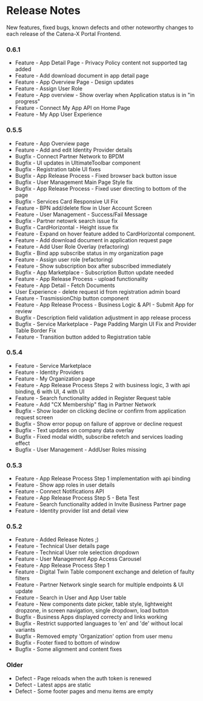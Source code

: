 # Release Notes

New features, fixed bugs, known defects and other noteworthy changes to each release of the Catena-X Portal Frontend.


### 0.6.1
* Feature - App Detail Page - Privacy Policy content not supported tag added
* Feature - Add download document in app detail page
* Feature - App Overview Page - Design updates
* Feature - Assign User Role
* Feature - App overview - Show overlay when Application status is in "in progress"
* Feature - Connect My App API on Home Page
* Feature - My App User Experience

### 0.5.5

* Feature - App Overview page
* Feature - Add and edit Identity Provider details
* Bugfix - Connect Partner Network to BPDM
* Bugfix - UI updates in UltimateToolbar component
* Bugfix - Registration table UI fixes
* Bugfix - App Release Process - Fixed browser back button issue
* Bugfix - User Management Main Page Style fix
* Bugfix - App Release Process - Fixed user directing to bottom of the page
* Bugfix - Services Card Responsive UI Fix
* Feature - BPN add/delete flow in User Account Screen
* Feature - User Management - Success/Fail Message
* Bugfix - Partner netowrk search issue fix
* Bugfix - CardHorizontal - Height issue fix
* Feature - Expand on hover feature added to  CardHorizontal component.
* Feature - Add download document in application request page
* Feature - Add User Role Overlay (refactoring)
* Bugfix - Bind app subscribe status in my organization page
* Feature - Assign user role (refactoring)
* Feature - Show subscription box after subscribed immediately
* Bugfix - App Marketplace - Subscription Button update needed
* Feature - App Release Process - upload functionality
* Feature - App Detail - Fetch Documents
* User Experience - delete request id from registration admin board
* Feature - TrasmissionChip button component
* Feature - App Release Process - Business Logic & API - Submit App for review
* Bugfix - Description field validation adjustment in app release process
* Bugfix - Service Marketplace - Page Padding Margin UI Fix and Provider Table Border Fix 
* Feature - Transition button added to Registration table



### 0.5.4

* Feature - Service Marketplace
* Feature - Identity Providers
* Feature - My Organization page
* Feature - App Release Process Steps 2 with business logic, 3 with api binding, 6 with UI, 4 with UI
* Feature - Search functionality added in Register Request table
* Feature - Add "CX Membership" flag in Partner Network
* Bugfix - Show loader on clicking decline or confirm from application request screen
* Bugfix - Show error popup on failure of approve or decline request
* Bugfix - Text updates on company data overlay
* Bugfix - Fixed modal width, subscribe refetch and services loading effect
* Bugfix - User Management - AddUser Roles missing


### 0.5.3

* Feature - App Release Process Step 1 implementation with api binding
* Feature - Show app roles in user details
* Feature - Connect Notifications API
* Feature - App Release Process Step 5 - Beta Test
* Feature - Search functionality added in Invite Business Partner page
* Feature - Identity provider list and detail view


### 0.5.2

* Feature - Added Release Notes ;)
* Feature - Technical User details page
* Feature - Technical User role selection dropdown
* Feature - User Management App Access Carousel
* Feature - App Release Process Step 1
* Feature - Digital Twin Table component exchange and deletion of faulty filters
* Feature - Partner Network single search for multiple endpoints & UI update
* Feature - Search in User and App User table
* Feature - New components date picker, table style, lightweight dropzone, in screen navigation, single dropdown, load button
* Bugfix - Business Apps displayed correcty and links working
* Bugfix - Restrict supported languages to 'en' and 'de' without local variants
* Bugfix - Removed empty 'Organization' option from user menu
* Bugfix - Footer fixed to bottom of window
* Bugfix - Some alignment and content fixes


### Older

* Defect - Page reloads when the auth token is renewed
* Defect - Latest apps are static
* Defect - Some footer pages and menu items are empty
